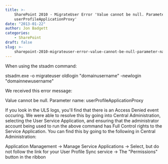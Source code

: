 ```yaml
---
title: >-
    SharePoint 2010 - MigrateUser Error 'Value cannot be null. Parameter name:
    userProfileApplicationProxy'
date: "2013-01-22"
author: Jon Badgett
categories:
    - SharePoint
draft: false
slug: >-
    sharepoint-2010-migrateuser-error-value-cannot-be-null-parameter-name-userprofileapplicationproxy
---
```


When using the stsadm command:

stsadm.exe -o migrateuser oldlogin "domainusername" -newlogin
"domainnewusername"

We received this error message:

Value cannot be null. Parameter name: userProfileApplicationProxy

If you look in the ULS logs, you'll find that there is an Access Denied event
occuring. We were able to resolve this by going into Central Administration,
selecting the User Service Application, and ensuring that the administrator
account being used to run the above command has Full Control rights to the
Service Application. You can find this by going to the following in Central
Administration:

Application Management -&gt; Manage Service Applications -&gt; Select, but do
not follow the link for your User Profile Sync service -&gt; The "Permissions"
button in the ribbon

